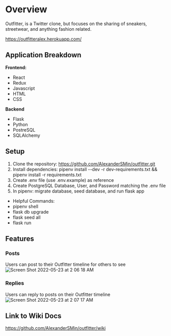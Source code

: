 # Overview
Outfitter, is a Twitter clone, but focuses on the sharing of sneakers, streetwear, and anything fashion related. 

https://outfitteralex.herokuapp.com/


## Application Breakdown
**Frontend:**

* React 
* Redux 
* Javascript 
* HTML 
* CSS 

**Backend**

* Flask
* Python
* PostreSQL
* SQLAlchemy


## Setup
1. Clone the repository: https://github.com/AlexanderSMin/outfitter.git
2. Install dependencies: pipenv install --dev -r dev-requirements.txt && pipenv install -r requirements.txt
3. Create .env file (use .env.example) as reference
4. Create PostgreSQL Database, User, and Password matching the .env file
5. In pipenv: migrate database, seed database, and run flask app
* Helpful Commands: 
*  pipenv shell
*  flask db upgrade 
*  flask seed all 
*  flask run 

## Features
### Posts
Users can post to their Outfitter timeline for others to see
![Screen Shot 2022-05-23 at 2 06 18 AM](https://user-images.githubusercontent.com/92739573/169784767-31942f33-1f3e-439e-b133-6db0469e1d80.png)


### Replies
Users can reply to posts on their Outfitter timeline
![Screen Shot 2022-05-23 at 2 07 17 AM](https://user-images.githubusercontent.com/92739573/169784927-890d1d2b-d599-4b84-a6e7-8380e0f624c1.png)


## Link to Wiki Docs
https://github.com/AlexanderSMin/outfitter/wiki

